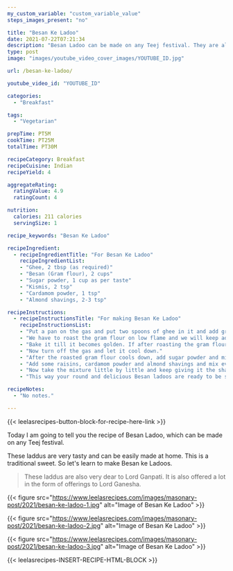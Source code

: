 ```yaml
---
my_custom_variable: "custom_variable_value"
steps_images_present: "no"

title: "Besan Ke Ladoo"
date: 2021-07-22T07:21:34
description: "Besan Ladoo can be made on any Teej festival. They are also offered a lot in the form of offerings to Lord Ganesha."
type: post
image: "images/youtube_video_cover_images/YOUTUBE_ID.jpg"

url: /besan-ke-ladoo/

youtube_video_id: "YOUTUBE_ID"

categories: 
  - "Breakfast"

tags:
  - "Vegetarian"

prepTime: PT5M
cookTime: PT25M
totalTime: PT30M

recipeCategory: Breakfast
recipeCuisine: Indian
recipeYield: 4

aggregateRating:
  ratingValue: 4.9
  ratingCount: 4

nutrition:
  calories: 211 calories
  servingSize: 1

recipe_keywords: "Besan Ke Ladoo"

recipeIngredient:
  - recipeIngredientTitle: "For Besan Ke Ladoo"
    recipeIngredientList:
    - "Ghee, 2 tbsp (as required)" 
    - "Besan (Gram flour), 2 cups" 
    - "Sugar powder, 1 cup as per taste" 
    - "Kismis, 2 tsp" 
    - "Cardamom powder, 1 tsp" 
    - "Almond shavings, 2-3 tsp" 

recipeInstructions:
  - recipeInstructionsTitle: "For making Besan Ke Ladoo"
    recipeInstructionsList:
    - "Put a pan on the gas and put two spoons of ghee in it and add gram flour to it. Cook it while stirring slowly on a very low flame." 
    - "We have to roast the gram flour on low flame and we will keep adding more ghee as needed while roasting." 
    - "Bake it till it becomes golden. If after roasting the gram flour oozes out the ghee, then that means that our gram flour is ready." 
    - "Now turn off the gas and let it cool down." 
    - "After the roasted gram flour cools down, add sugar powder and mix it well." 
    - "Add some raisins, cardamom powder and almond shavings and mix everything well with the help of hands." 
    - "Now take the mixture little by little and keep giving it the shape of laddus. Repeat the process till all laddus are made." 
    - "This way your round and delicious Besan ladoos are ready to be served." 

recipeNotes:
  - "No notes." 

---
```


{{< leelasrecipes-button-block-for-recipe-here-link >}}

Today I am going to tell you the recipe of Besan Ladoo, which can be made on any Teej festival.
 
These laddus are very tasty and can be easily made at home. This is a traditional sweet. So let's learn to make Besan ke Ladoos.

> These laddus are also very dear to Lord Ganpati. It is also offered a lot in the form of offerings to Lord Ganesha.


{{< figure src="https://www.leelasrecipes.com/images/masonary-post/2021/besan-ke-ladoo-1.jpg" alt="Image of Besan Ke Ladoo" >}}

{{< figure src="https://www.leelasrecipes.com/images/masonary-post/2021/besan-ke-ladoo-2.jpg" alt="Image of Besan Ke Ladoo" >}}

{{< figure src="https://www.leelasrecipes.com/images/masonary-post/2021/besan-ke-ladoo-3.jpg" alt="Image of Besan Ke Ladoo" >}}

{{< leelasrecipes-INSERT-RECIPE-HTML-BLOCK >}}

